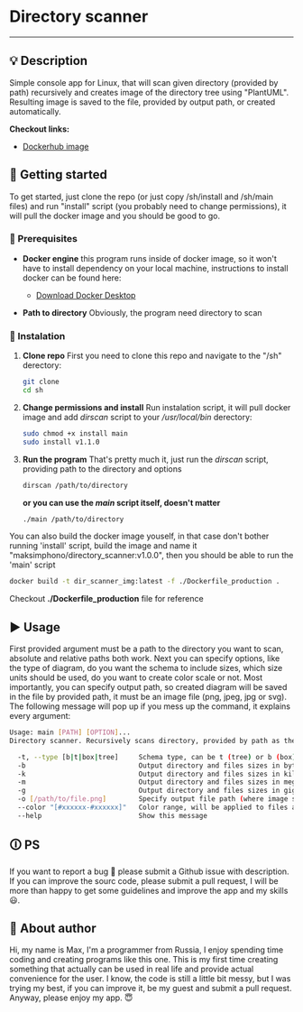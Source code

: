# Directory scanner

---

## 💡 Description

Simple console app for Linux, that will scan given directory (provided by path) recursively and creates image of the directory tree using "PlantUML".
Resulting image is saved to the file, provided by output path, or created automatically.

**Checkout links:**
* [Dockerhub image](https://hub.docker.com/repository/docker/maksimphono/directory_scanner/general)

## 🚀 Getting started

To get started, just clone the repo (or just copy /sh/install and /sh/main files) and run "install" script (you probably need to change permissions), it will pull the docker image and you should be good to go.

### 🧰 Prerequisites
* **Docker engine** this program runs inside of docker image, so it won't have to install dependency on your local machine, instructions to install docker can be found here:
    * [Download Docker Desktop](https://www.docker.com/products/docker-desktop)

* **Path to directory** Obviously, the program need directory to scan

### 🔨 Instalation
1. **Clone repo** First you need to clone this repo and navigate to the "/sh" derectory:
    ```bash
    git clone 
    cd sh
    ```
2. **Change permissions and install** Run instalation script, it will pull docker image and add *dirscan* script to your */usr/local/bin* derectory:
    ```bash
    sudo chmod +x install main
    sudo install v1.1.0
    ```

3. **Run the program** That's pretty much it, just run the *dirscan* script, providing path to the directory and options
    ```bash
    dirscan /path/to/directory
    ```
    **or you can use the *main* script itself, doesn't matter**
    ```bash
    ./main /path/to/directory
    ```

You can also build the docker image youself, in that case don't bother running 'install' script, build the image and name it "maksimphono/directory_scanner:v1.0.0", then you should be able to run the 'main' script
```bash
docker build -t dir_scanner_img:latest -f ./Dockerfile_production .
```
Checkout **./Dockerfile_production** file for reference


## ▶️ Usage
First provided argument must be a path to the directory you want to scan, absolute and relative paths both work. Next you can specify options, like the type of diagram, do you want the schema to include sizes, which size units should be used, do you want to create color scale or not. Most importantly, you can specify output path, so created diagram will be saved in the file by provided path, it must be an image file (png, jpeg, jpg or svg). The following message will pop up if you mess up the command, it explains every argument:

```bash
Usage: main [PATH] [OPTION]...
Directory scanner. Recursively scans directory, provided by path as the first argument and create image schema representation of that directory.

  -t, --type [b|t|box|tree]     Schema type, can be t (tree) or b (box)
  -b                            Output directory and files sizes in bytes
  -k                            Output directory and files sizes in kilobytes
  -m                            Output directory and files sizes in megabytes
  -g                            Output directory and files sizes in gigabytes
  -o [/path/to/file.png]        Specify output file path (where image schema will be saved), currently only following file formats supported: png, jpeg, jpg, svg
  --color "[#xxxxxx-#xxxxxx]"   Color range, will be applied to files and directories on the image to mark them with color within range according to size
  --help                        Show this message
```

## 🛈 PS
If you want to report a bug 🐛 please submit a Github issue with description. If you can improve the sourc code, please submit a pull request, I will be more than happy to get some guidelines and improve the app and my skills😃.

## 👨 About author
Hi, my name is Max, I'm a programmer from Russia, I enjoy spending time coding and creating programs like this one. This is my first time creating something that actually can be used in real life and provide actual convenience for the user. I know, the code is still a little bit messy, but I was trying my best, if you can improve it, be my guest and submit a pull request.
Anyway, please enjoy my app. 😇